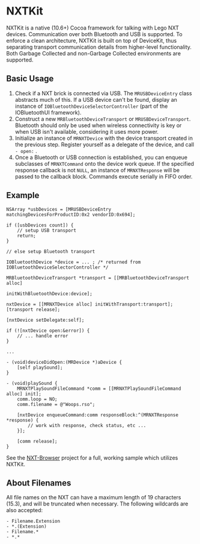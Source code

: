 NXTKit
======

NXTKit is a native (10.6+) Cocoa framework for talking with Lego NXT devices. Communication over both Bluetooth and USB is supported. To enforce a clean architecture, NXTKit is built on top of DeviceKit, thus separating transport communication details from higher-level functionality. Both Garbage Collected and non-Garbage Collected environments are supported.

Basic Usage
-----------

1. Check if a NXT brick is connected via USB. The `MRUSBDeviceEntry` class abstracts much of this. If a USB device can't be found, display an instance of `IOBluetoothDeviceSelectorController` (part of the IOBluetoothUI framework).
2. Construct a new `MRBluetoothDeviceTransport` or `MRUSBDeviceTransport`. Bluetooth should only be used when wireless connectivity is key or when USB isn't available, considering it uses more power.
3. Initialize an instance of `MRNXTDevice` with the device transport created in the previous step. Register yourself as a delegate of the device, and call `- open:` .
4. Once a Bluetooth or USB connection is established, you can enqueue subclasses of `MRNXTCommand` onto the device work queue. If the specified response callback is not `NULL`, an instance of `MRNXTResponse` will be passed to the callback block. Commands execute serially in FIFO order.

Example
-------

    NSArray *usbDevices = [MRUSBDeviceEntry matchingDevicesForProductID:0x2 vendorID:0x694];
    
    if ([usbDevices count]) {
        // setup USB transport
        return;
    }
    
    // else setup Bluetooth transport
    
    IOBluetoothDevice *device = ... ; /* returned from IOBluetoothDeviceSelectorController */
    
    MRBluetoothDeviceTransport *transport = [[MRBluetoothDeviceTransport alloc]
                                                    initWithBluetoothDevice:device];
    
    nxtDevice = [[MRNXTDevice alloc] initWithTransport:transport];
    [transport release];
    
    [nxtDevice setDelegate:self];
    
    if (![nxtDevice open:&error]) {
        // ... handle error
    }
    
    ...
    
    - (void)deviceDidOpen:(MRDevice *)aDevice {
        [self playSound];
    }
    
    - (void)playSound {
        MRNXTPlaySoundFileCommand *comm = [[MRNXTPlaySoundFileCommand alloc] init];
        comm.loop = NO;
        comm.filename = @"Woops.rso";
        
        [nxtDevice enqueueCommand:comm responseBlock:^(MRNXTResponse *response) {
            // work with response, check status, etc ...
        }];
        
        [comm release];
    }

See the [NXT-Browser](https://github.com/mattrajca/NXT-Browser) project for a full, working sample which utilizes NXTKit.

About Filenames
---------------

All file names on the NXT can have a maximum length of 19 characters (15.3), and will be truncated when necessary. The following wildcards are also accepted:

    - Filename.Extension
    - *.(Extension)
    - Filename.*
    - *.*
